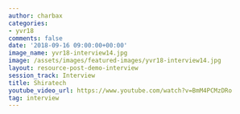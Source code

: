 ```yaml
---
author: charbax
categories:
- yvr18
comments: false
date: '2018-09-16 09:00:00+00:00'
image_name: yvr18-interview14.jpg
image: /assets/images/featured-images/yvr18-interview14.jpg
layout: resource-post-demo-interview
session_track: Interview
title: Shiratech
youtube_video_url: https://www.youtube.com/watch?v=BmM4PCMzDRo
tag: interview
---
```

